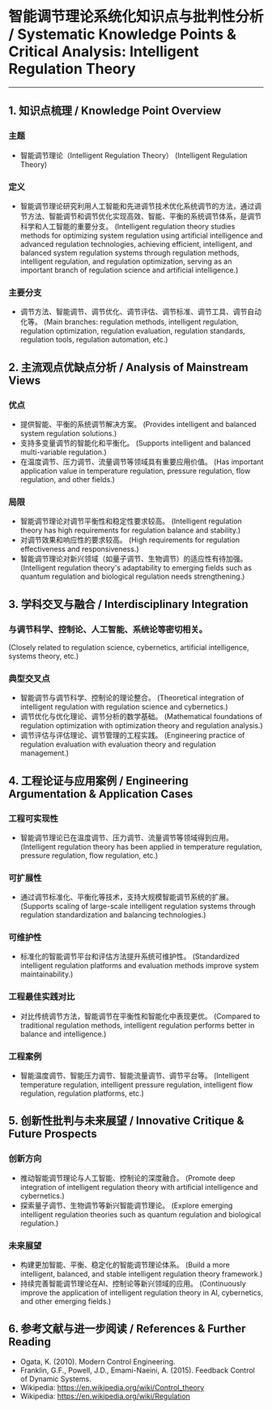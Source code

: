 # 智能调节理论系统化知识点与批判性分析 / Systematic Knowledge Points & Critical Analysis: Intelligent Regulation Theory

---

## 1. 知识点梳理 / Knowledge Point Overview

### 主题
- 智能调节理论（Intelligent Regulation Theory）
  (Intelligent Regulation Theory)

### 定义
- 智能调节理论研究利用人工智能和先进调节技术优化系统调节的方法，通过调节方法、智能调节和调节优化实现高效、智能、平衡的系统调节体系，是调节科学和人工智能的重要分支。
  (Intelligent regulation theory studies methods for optimizing system regulation using artificial intelligence and advanced regulation technologies, achieving efficient, intelligent, and balanced system regulation systems through regulation methods, intelligent regulation, and regulation optimization, serving as an important branch of regulation science and artificial intelligence.)

### 主要分支
- 调节方法、智能调节、调节优化、调节评估、调节标准、调节工具、调节自动化等。
  (Main branches: regulation methods, intelligent regulation, regulation optimization, regulation evaluation, regulation standards, regulation tools, regulation automation, etc.)

## 2. 主流观点优缺点分析 / Analysis of Mainstream Views

### 优点
- 提供智能、平衡的系统调节解决方案。
  (Provides intelligent and balanced system regulation solutions.)
- 支持多变量调节的智能化和平衡化。
  (Supports intelligent and balanced multi-variable regulation.)
- 在温度调节、压力调节、流量调节等领域具有重要应用价值。
  (Has important application value in temperature regulation, pressure regulation, flow regulation, and other fields.)

### 局限
- 智能调节理论对调节平衡性和稳定性要求较高。
  (Intelligent regulation theory has high requirements for regulation balance and stability.)
- 对调节效果和响应性的要求较高。
  (High requirements for regulation effectiveness and responsiveness.)
- 智能调节理论对新兴领域（如量子调节、生物调节）的适应性有待加强。
  (Intelligent regulation theory's adaptability to emerging fields such as quantum regulation and biological regulation needs strengthening.)

## 3. 学科交叉与融合 / Interdisciplinary Integration

### 与调节科学、控制论、人工智能、系统论等密切相关。
  (Closely related to regulation science, cybernetics, artificial intelligence, systems theory, etc.)

### 典型交叉点
- 智能调节与调节科学、控制论的理论整合。
  (Theoretical integration of intelligent regulation with regulation science and cybernetics.)
- 调节优化与优化理论、调节分析的数学基础。
  (Mathematical foundations of regulation optimization with optimization theory and regulation analysis.)
- 调节评估与评估理论、调节管理的工程实践。
  (Engineering practice of regulation evaluation with evaluation theory and regulation management.)

## 4. 工程论证与应用案例 / Engineering Argumentation & Application Cases

### 工程可实现性
- 智能调节理论已在温度调节、压力调节、流量调节等领域得到应用。
  (Intelligent regulation theory has been applied in temperature regulation, pressure regulation, flow regulation, etc.)

### 可扩展性
- 通过调节标准化、平衡化等技术，支持大规模智能调节系统的扩展。
  (Supports scaling of large-scale intelligent regulation systems through regulation standardization and balancing technologies.)

### 可维护性
- 标准化的智能调节平台和评估方法提升系统可维护性。
  (Standardized intelligent regulation platforms and evaluation methods improve system maintainability.)

### 工程最佳实践对比
- 对比传统调节方法，智能调节在平衡性和智能化中表现更优。
  (Compared to traditional regulation methods, intelligent regulation performs better in balance and intelligence.)

### 工程案例
- 智能温度调节、智能压力调节、智能流量调节、调节平台等。
  (Intelligent temperature regulation, intelligent pressure regulation, intelligent flow regulation, regulation platforms, etc.)

## 5. 创新性批判与未来展望 / Innovative Critique & Future Prospects

### 创新方向
- 推动智能调节理论与人工智能、控制论的深度融合。
  (Promote deep integration of intelligent regulation theory with artificial intelligence and cybernetics.)
- 探索量子调节、生物调节等新兴智能调节理论。
  (Explore emerging intelligent regulation theories such as quantum regulation and biological regulation.)

### 未来展望
- 构建更加智能、平衡、稳定化的智能调节理论体系。
  (Build a more intelligent, balanced, and stable intelligent regulation theory framework.)
- 持续完善智能调节理论在AI、控制论等新兴领域的应用。
  (Continuously improve the application of intelligent regulation theory in AI, cybernetics, and other emerging fields.)

## 6. 参考文献与进一步阅读 / References & Further Reading

- Ogata, K. (2010). Modern Control Engineering.
- Franklin, G.F., Powell, J.D., Emami-Naeini, A. (2015). Feedback Control of Dynamic Systems.
- Wikipedia: <https://en.wikipedia.org/wiki/Control_theory>
- Wikipedia: <https://en.wikipedia.org/wiki/Regulation> 